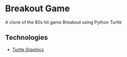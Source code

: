 # Breakout Game
A clone of the 80s hit game Breakout using Python Turtle

## Technologies
- [Turtle Graphics](https://docs.python.org/3/library/turtle.html#module-turtle)
